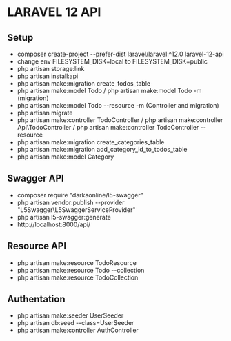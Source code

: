 # LARAVEL 12 API

## Setup

-   composer create-project --prefer-dist laravel/laravel:^12.0 laravel-12-api
-   change env FILESYSTEM_DISK=local to FILESYSTEM_DISK=public
-   php artisan storage:link
-   php artisan install:api
-   php artisan make:migration create_todos_table
-   php artisan make:model Todo / php artisan make:model Todo -m (migration)
-   php artisan make:model Todo --resource -m (Controller and migration)
-   php artisan migrate
-   php artisan make:controller TodoController / php artisan make:controller Api\TodoController / php artisan make:controller TodoController --resource
-   php artisan make:migration create_categories_table
-   php artisan make:migration add_category_id_to_todos_table
-   php artisan make:model Category

## Swagger API

-   composer require "darkaonline/l5-swagger"
-   php artisan vendor:publish --provider "L5Swagger\L5SwaggerServiceProvider"
-   php artisan l5-swagger:generate
-   http://localhost:8000/api/

## Resource API

-   php artisan make:resource TodoResource
-   php artisan make:resource Todo --collection
-   php artisan make:resource TodoCollection

## Authentation

-   php artisan make:seeder UserSeeder
-   php artisan db:seed --class=UserSeeder
-   php artisan make:controller AuthController
